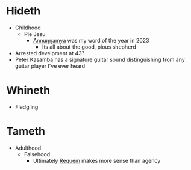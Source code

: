 # Hideth
- Childhood
   - Pie Jesu
      - [Annuŋŋamya](https://ayfband.bandcamp.com/album/yesu-mukwano) was my word of the year in 2023
         - Its all about the good, pious shepherd
- Arrested develpment at 43?
- Peter Kasamba has a signature guitar sound distinguishing from any guitar player I've ever heard   
# Whineth
- Fledgling
# Tameth
- Adulthood
   - Falsehood
      - Ultimately [Requem](https://www.youtube.com/watch?v=YaH3zI0bYkM) makes more sense than agency  
